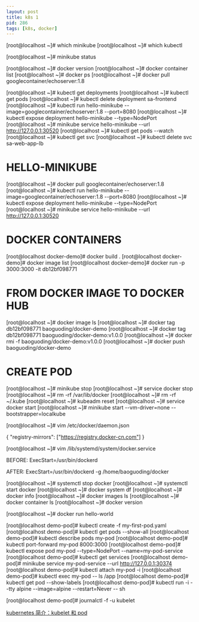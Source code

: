 ```yaml
---
layout: post
title: k8s 1
pid: 286
tags: [k8s, docker]
---
```


[root@localhost ~]# which minikube
[root@localhost ~]# which kubectl

[root@localhost ~]# minikube status

[root@localhost ~]# docker version
[root@localhost ~]# docker container list
[root@localhost ~]# docker ps
[root@localhost ~]# docker pull googlecontainer/echoserver:1.8

[root@localhost ~]# kubectl get deployments
[root@localhost ~]# kubectl get pods
[root@localhost ~]# kubectl delete deployment sa-frontend
[root@localhost ~]# kubectl run hello-minikube --image=googlecontainer/echoserver:1.8 --port=8080
[root@localhost ~]# kubectl expose deployment hello-minikube --type=NodePort
[root@localhost ~]# minikube service hello-minikube --url
http://127.0.0.1:30520
[root@localhost ~]# kubectl get pods --watch
[root@localhost ~]# kubectl get svc
[root@localhost ~]# kubectl delete svc sa-web-app-lb


# HELLO-MINIKUBE

[root@localhost ~]# docker pull googlecontainer/echoserver:1.8
[root@localhost ~]# kubectl run hello-minikube --image=googlecontainer/echoserver:1.8 --port=8080
[root@localhost ~]# kubectl expose deployment hello-minikube --type=NodePort
[root@localhost ~]# minikube service hello-minikube --url
http://127.0.0.1:30520



# DOCKER CONTAINERS

[root@localhost docker-demo]# docker build .
[root@localhost docker-demo]# docker image list
[root@localhost docker-demo]# docker run -p 3000:3000 -it db12bf098771


# FROM DOCKER IMAGE TO DOCKER HUB

[root@localhost ~]# docker image ls
[root@localhost ~]# docker tag db12bf098771 baoguoding/docker-demo
[root@localhost ~]# docker tag db12bf098771 baoguoding/docker-demo:v1.0.0
[root@localhost ~]# docker rmi -f baoguoding/docker-demo:v1.0.0
[root@localhost ~]# docker push baoguoding/docker-demo

# CREATE POD

[root@localhost ~]# minikube stop
[root@localhost ~]# service docker stop
[root@localhost ~]# rm -rf /var/lib/docker
[root@localhost ~]# rm -rf ~/.kube
[root@localhost ~]# kubeadm reset
[root@localhost ~]# service docker start
[root@localhost ~]# minikube start --vm-driver=none --bootstrapper=localkube

[root@localhost ~]# vim /etc/docker/daemon.json

{
  "registry-mirrors": ["https://registry.docker-cn.com"]
}


[root@localhost ~]# vim /lib/systemd/system/docker.service

BEFORE:
ExecStart=/usr/bin/dockerd

AFTER:
ExecStart=/usr/bin/dockerd -g /home/baoguoding/docker

[root@localhost ~]# systemctl stop docker
[root@localhost ~]# systemctl start docker
[root@localhost ~]# docker system df
[root@localhost ~]# docker info
[root@localhost ~]# docker images ls
[root@localhost ~]# docker container ls
[root@localhost ~]# docker version

[root@localhost ~]# docker run hello-world


[root@localhost demo-pod]# kubectl create -f my-first-pod.yaml
[root@localhost demo-pod]# kubectl get pods --show-all
[root@localhost demo-pod]# kubectl describe pods my-pod
[root@localhost demo-pod]# kubectl port-forward my-pod 8000:3000
[root@localhost demo-pod]# kubectl expose pod my-pod --type=NodePort --name=my-pod-service
[root@localhost demo-pod]# kubectl get services
[root@localhost demo-pod]# minikube service my-pod-service --url
http://127.0.0.1:30374
[root@localhost demo-pod]# kubectl attach my-pod -i
[root@localhost demo-pod]# kubectl exec my-pod -- ls /app
[root@localhost demo-pod]# kubectl get pod --show-labels
[root@localhost demo-pod]# kubectl run -i --tty alpine --image=alpine --restart=Never -- sh


[root@localhost demo-pod]# journalctl -f -u kubelet


[kubernetes 简介：kubelet 和 pod](http://cizixs.com/2016/10/25/kubernetes-intro-kubelet)
